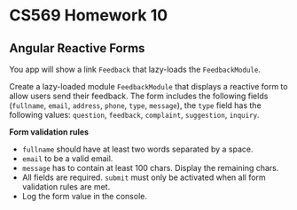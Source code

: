 # CS569 Homework 10
## Angular Reactive Forms
You app will show a link `Feedback` that lazy-loads the `FeedbackModule`.  
  
Create a lazy-loaded module `FeedbackModule` that displays a reactive form to allow users send their feedback. The form includes the following fields (`fullname`, `email`, `address`, `phone`, `type`, `message`), the `type` field has the following values: `question`, `feedback`, `complaint`, `suggestion`, `inquiry`.  
  
**Form validation rules**
* `fullname` should have at least two words separated by a space. 
* `email` to be a valid email.
* `message` has to contain at least 100 chars. Display the remaining chars.
* All fields are required. `submit` must only be activated when all form validation rules are met.
* Log the form value in the console. 

